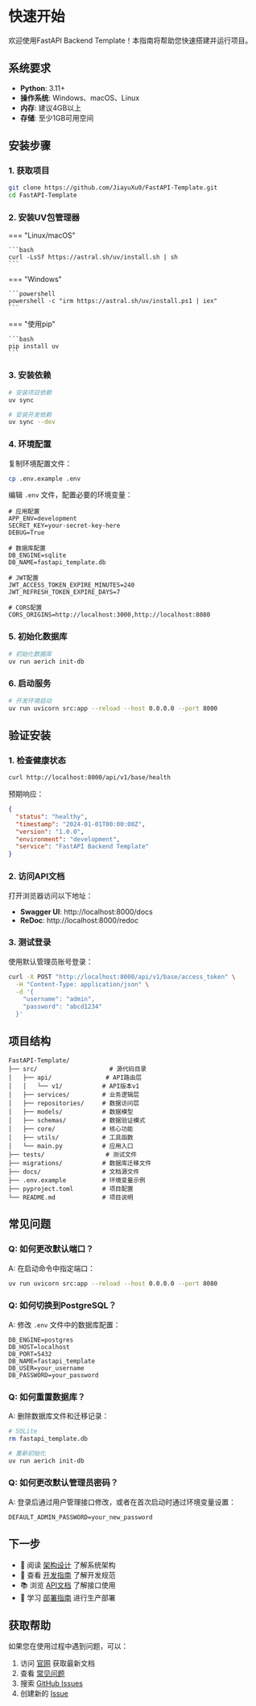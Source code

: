 # 快速开始

欢迎使用FastAPI Backend Template！本指南将帮助您快速搭建并运行项目。

## 系统要求

- **Python**: 3.11+
- **操作系统**: Windows、macOS、Linux
- **内存**: 建议4GB以上
- **存储**: 至少1GB可用空间

## 安装步骤

### 1. 获取项目

```bash
git clone https://github.com/JiayuXu0/FastAPI-Template.git
cd FastAPI-Template
```

### 2. 安装UV包管理器

=== "Linux/macOS"

    ```bash
    curl -LsSf https://astral.sh/uv/install.sh | sh
    ```

=== "Windows"

    ```powershell
    powershell -c "irm https://astral.sh/uv/install.ps1 | iex"
    ```

=== "使用pip"

    ```bash
    pip install uv
    ```

### 3. 安装依赖

```bash
# 安装项目依赖
uv sync

# 安装开发依赖
uv sync --dev
```

### 4. 环境配置

复制环境配置文件：

```bash
cp .env.example .env
```

编辑 `.env` 文件，配置必要的环境变量：

```env
# 应用配置
APP_ENV=development
SECRET_KEY=your-secret-key-here
DEBUG=True

# 数据库配置
DB_ENGINE=sqlite
DB_NAME=fastapi_template.db

# JWT配置
JWT_ACCESS_TOKEN_EXPIRE_MINUTES=240
JWT_REFRESH_TOKEN_EXPIRE_DAYS=7

# CORS配置
CORS_ORIGINS=http://localhost:3000,http://localhost:8080
```

### 5. 初始化数据库

```bash
# 初始化数据库
uv run aerich init-db
```

### 6. 启动服务

```bash
# 开发环境启动
uv run uvicorn src:app --reload --host 0.0.0.0 --port 8000
```

## 验证安装

### 1. 检查健康状态

```bash
curl http://localhost:8000/api/v1/base/health
```

预期响应：

```json
{
  "status": "healthy",
  "timestamp": "2024-01-01T00:00:00Z",
  "version": "1.0.0",
  "environment": "development",
  "service": "FastAPI Backend Template"
}
```

### 2. 访问API文档

打开浏览器访问以下地址：

- **Swagger UI**: http://localhost:8000/docs
- **ReDoc**: http://localhost:8000/redoc

### 3. 测试登录

使用默认管理员账号登录：

```bash
curl -X POST "http://localhost:8000/api/v1/base/access_token" \
  -H "Content-Type: application/json" \
  -d '{
    "username": "admin",
    "password": "abcd1234"
  }'
```

## 项目结构

```
FastAPI-Template/
├── src/                    # 源代码目录
│   ├── api/               # API路由层
│   │   └── v1/           # API版本v1
│   ├── services/         # 业务逻辑层
│   ├── repositories/     # 数据访问层
│   ├── models/           # 数据模型
│   ├── schemas/          # 数据验证模式
│   ├── core/             # 核心功能
│   ├── utils/            # 工具函数
│   └── main.py           # 应用入口
├── tests/                 # 测试文件
├── migrations/           # 数据库迁移文件
├── docs/                 # 文档源文件
├── .env.example          # 环境变量示例
├── pyproject.toml        # 项目配置
└── README.md             # 项目说明
```

## 常见问题

### Q: 如何更改默认端口？

A: 在启动命令中指定端口：

```bash
uv run uvicorn src:app --reload --host 0.0.0.0 --port 8080
```

### Q: 如何切换到PostgreSQL？

A: 修改 `.env` 文件中的数据库配置：

```env
DB_ENGINE=postgres
DB_HOST=localhost
DB_PORT=5432
DB_NAME=fastapi_template
DB_USER=your_username
DB_PASSWORD=your_password
```

### Q: 如何重置数据库？

A: 删除数据库文件和迁移记录：

```bash
# SQLite
rm fastapi_template.db

# 重新初始化
uv run aerich init-db
```

### Q: 如何更改默认管理员密码？

A: 登录后通过用户管理接口修改，或者在首次启动时通过环境变量设置：

```env
DEFAULT_ADMIN_PASSWORD=your_new_password
```

## 下一步

- 📖 阅读 [架构设计](../architecture/) 了解系统架构
- 🔧 查看 [开发指南](../development/) 了解开发规范
- 📚 浏览 [API文档](../api/) 了解接口使用
- 🚀 学习 [部署指南](../development/deployment.md) 进行生产部署

## 获取帮助

如果您在使用过程中遇到问题，可以：

1. 访问 [官网](http://fastapi.infyai.cn/) 获取最新文档
2. 查看 [常见问题](../faq.md)
3. 搜索 [GitHub Issues](https://github.com/JiayuXu0/FastAPI-Template/issues)
4. 创建新的 [Issue](https://github.com/JiayuXu0/FastAPI-Template/issues/new)

